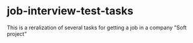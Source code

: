 # job-interview-test-tasks
 This is a reralization of several tasks for getting a job in a company "Soft project"
